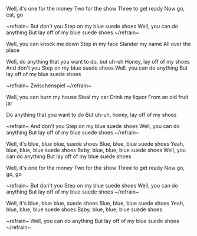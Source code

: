 Well, it's one for the money
Two for the show
Three to get ready
Now go, cat, go

~refrain~
But don't you
Step on my blue suede shoes
Well, you can do anything
But lay off of my blue suede shoes
~/refrain~

Well, you can knock me down
Step in my face
Slander my name
All over the place

Well, do anything that you want to do, but uh-uh
Honey, lay off of my shoes
And don't you
Step on my blue suede shoes
Well, you can do anything
But lay off of my blue suede shoes

~refrain~
Zwischenspiel
~/refrain~

Well, you can burn my house
Steal my car
Drink my liquor
From an old fruit jar

Do anything that you want to do
But uh-uh, honey, lay off of my shoes

~refrain~
And don't you
Step on my blue suede shoes
Well, you can do anything
But lay off of my blue suede shoes
~/refrain~

Well, it's blue, blue blue, suede shoes
Blue, blue, blue suede shoes
Yeah, blue, blue, blue suede shoes
Baby, blue, blue, blue suede shoes
Well, you can do anything
But lay off of my blue suede shoes

Well, it's one for the money
Two for the show
Three to get ready
Now go, go, go

~refrain~
But don't you
Step on my blue suede shoes
Well, you can do anything
But lay off of my blue suede shoes
~/refrain~

Well, it's blue, blue blue, suede shoes
Blue, blue, blue suede shoes
Yeah, blue, blue, blue suede shoes
Baby, blue, blue, blue suede shoes

~refrain~
Well, you can do anything
But lay off of my blue suede shoes
~/refrain~